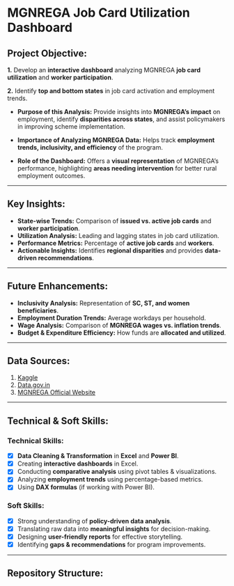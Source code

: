 # MGNREGA Job Card Utilization Dashboard

## Project Objective:

   **1.** Develop an **interactive dashboard** analyzing MGNREGA **job card utilization** and **worker participation**.

   **2.** Identify **top and bottom states** in job card activation and employment trends.

- **Purpose of this Analysis:** Provide insights into **MGNREGA’s impact** on employment, identify **disparities across states**, and assist policymakers in improving scheme implementation.

- **Importance of Analyzing MGNREGA Data:** Helps track **employment trends, inclusivity, and efficiency** of the program.

- **Role of the Dashboard:** Offers a **visual representation** of MGNREGA’s performance, highlighting **areas needing intervention** for better rural employment outcomes.

---

## Key Insights:

- **State-wise Trends:** Comparison of **issued vs. active job cards** and **worker participation**.
- **Utilization Analysis:** Leading and lagging states in job card utilization.
- **Performance Metrics:** Percentage of **active job cards** and **workers**.
- **Actionable Insights:** Identifies **regional disparities** and provides **data-driven recommendations**.

---

## Future Enhancements:

- **Inclusivity Analysis:** Representation of **SC, ST, and women beneficiaries**.
- **Employment Duration Trends:** Average workdays per household.
- **Wage Analysis:** Comparison of **MGNREGA wages vs. inflation trends**.
- **Budget & Expenditure Efficiency:** How funds are **allocated and utilized**.

---

## Data Sources:

1. [Kaggle](https://lnkd.in/g6aPcsiG)
2. [Data.gov.in](https://data.gov.in/)
3. [MGNREGA Official Website](https://nrega.nic.in/)

---

## Technical & Soft Skills:

### **Technical Skills:**
- [x] **Data Cleaning & Transformation** in **Excel** and **Power BI**.
- [x] Creating **interactive dashboards** in Excel.
- [x] Conducting **comparative analysis** using pivot tables & visualizations.
- [x] Analyzing **employment trends** using percentage-based metrics.
- [x] Using **DAX formulas** (if working with Power BI).

### **Soft Skills:**
- [x] Strong understanding of **policy-driven data analysis**.
- [x] Translating raw data into **meaningful insights** for decision-making.
- [x] Designing **user-friendly reports** for effective storytelling.
- [x] Identifying **gaps & recommendations** for program improvements.

---

## Repository Structure:

